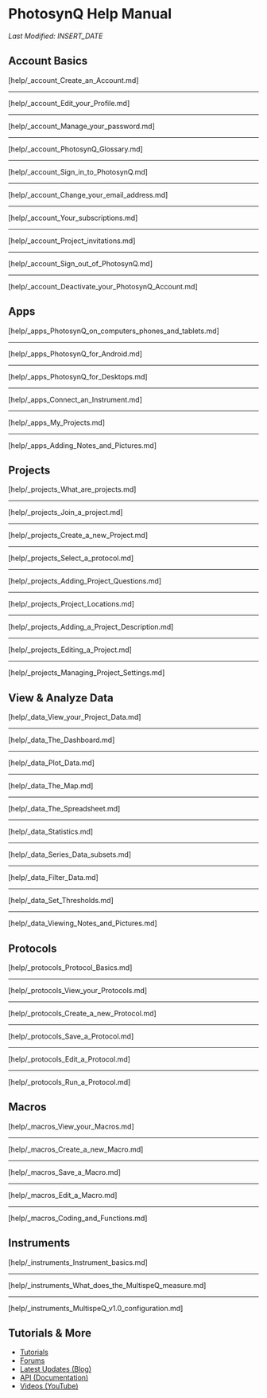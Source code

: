 # PhotosynQ Help Manual
*Last Modified: INSERT_DATE*

## Account Basics
[help/_account_Create_an_Account.md]

***

[help/_account_Edit_your_Profile.md]

***

[help/_account_Manage_your_password.md]

***

[help/_account_PhotosynQ_Glossary.md]

***

[help/_account_Sign_in_to_PhotosynQ.md]

***

[help/_account_Change_your_email_address.md]

***

[help/_account_Your_subscriptions.md]

***

[help/_account_Project_invitations.md]

***

[help/_account_Sign_out_of_PhotosynQ.md]

***

[help/_account_Deactivate_your_PhotosynQ_Account.md]

## Apps
[help/_apps_PhotosynQ_on_computers_phones_and_tablets.md]

***

[help/_apps_PhotosynQ_for_Android.md]

***

[help/_apps_PhotosynQ_for_Desktops.md]

***

[help/_apps_Connect_an_Instrument.md]

***

[help/_apps_My_Projects.md]

***

[help/_apps_Adding_Notes_and_Pictures.md]


## Projects
[help/_projects_What_are_projects.md]

***

[help/_projects_Join_a_project.md]

***

[help/_projects_Create_a_new_Project.md]

***

[help/_projects_Select_a_protocol.md]

***

[help/_projects_Adding_Project_Questions.md]

***

[help/_projects_Project_Locations.md]

***

[help/_projects_Adding_a_Project_Description.md]

***

[help/_projects_Editing_a_Project.md]

***

[help/_projects_Managing_Project_Settings.md]

## View & Analyze Data
[help/_data_View_your_Project_Data.md]

***

[help/_data_The_Dashboard.md]

***

[help/_data_Plot_Data.md]

***

[help/_data_The_Map.md]

***

[help/_data_The_Spreadsheet.md]

***

[help/_data_Statistics.md]

***

[help/_data_Series_Data_subsets.md]

***

[help/_data_Filter_Data.md]

***

[help/_data_Set_Thresholds.md]

***

[help/_data_Viewing_Notes_and_Pictures.md]

## Protocols
[help/_protocols_Protocol_Basics.md]

***

[help/_protocols_View_your_Protocols.md]

***

[help/_protocols_Create_a_new_Protocol.md]

***

[help/_protocols_Save_a_Protocol.md]

***

[help/_protocols_Edit_a_Protocol.md]

***

[help/_protocols_Run_a_Protocol.md]

## Macros
[help/_macros_View_your_Macros.md]

***

[help/_macros_Create_a_new_Macro.md]

***

[help/_macros_Save_a_Macro.md]

***

[help/_macros_Edit_a_Macro.md]

***

[help/_macros_Coding_and_Functions.md]

## Instruments
[help/_instruments_Instrument_basics.md]

***

[help/_instruments_What_does_the_MultispeQ_measure.md]

***

[help/_instruments_MultispeQ_v1.0_configuration.md]

## Tutorials & More
+ [Tutorials](https://photosynq.org/tutorials)
+ [Forums](https://photosynq.org/forums)
+ [Latest Updates (Blog)](https://blog.photosynq.org/)
+ [API (Documentation)](https://photosynq.org/rdoc)
+ [Videos (YouTube)](https://www.youtube.com/channel/UCvJrVf_OUX8ukD01AjmDwSg)

<link rel="stylesheet" href="./node_modules/font-awesome/css/font-awesome.min.css">
<link rel="stylesheet" href="./src/css/photosynq.css">